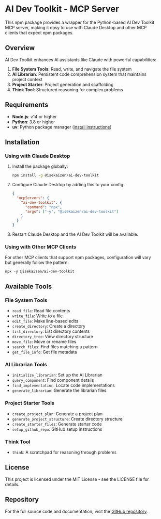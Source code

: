 # AI Dev Toolkit - MCP Server

This npm package provides a wrapper for the Python-based AI Dev Toolkit MCP server, making it easy to use with Claude Desktop and other MCP clients that expect npm packages.

## Overview

AI Dev Toolkit enhances AI assistants like Claude with powerful capabilities:

1. **File System Tools**: Read, write, and navigate the file system
2. **AI Librarian**: Persistent code comprehension system that maintains project context
3. **Project Starter**: Project generation and scaffolding
4. **Think Tool**: Structured reasoning for complex problems

## Requirements

- **Node.js**: v14 or higher
- **Python**: 3.8 or higher
- **uv**: Python package manager ([install instructions](https://github.com/astral-sh/uv))

## Installation

### Using with Claude Desktop

1. Install the package globally:
   ```bash
   npm install -g @isekaizen/ai-dev-toolkit
   ```

2. Configure Claude Desktop by adding this to your config:
   ```json
   {
     "mcpServers": {
       "ai-dev-toolkit": {
         "command": "npx",
         "args": ["-y", "@isekaizen/ai-dev-toolkit"]
       }
     }
   }
   ```

3. Restart Claude Desktop and the AI Dev Toolkit will be available.

### Using with Other MCP Clients

For other MCP clients that support npm packages, configuration will vary but generally follow the pattern:

```
npx -y @isekaizen/ai-dev-toolkit
```

## Available Tools

### File System Tools

- `read_file`: Read file contents
- `write_file`: Write to a file
- `edit_file`: Make line-based edits
- `create_directory`: Create a directory
- `list_directory`: List directory contents
- `directory_tree`: View directory structure
- `move_file`: Move or rename files
- `search_files`: Find files matching a pattern
- `get_file_info`: Get file metadata

### AI Librarian Tools

- `initialize_librarian`: Set up the AI Librarian
- `query_component`: Find component details
- `find_implementation`: Locate code implementations
- `generate_librarian`: Generate the librarian files

### Project Starter Tools

- `create_project_plan`: Generate a project plan
- `generate_project_structure`: Create directory structure
- `create_starter_files`: Generate starter code
- `setup_github_repo`: GitHub setup instructions

### Think Tool

- `think`: A scratchpad for reasoning through problems

## License

This project is licensed under the MIT License - see the LICENSE file for details.

## Repository

For the full source code and documentation, visit the [GitHub repository](https://github.com/isekaizen/ai-dev-toolkit).
